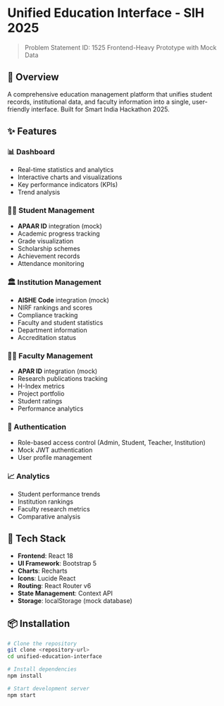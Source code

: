 # Unified Education Interface - SIH 2025

> Problem Statement ID: 1525
> Frontend-Heavy Prototype with Mock Data

## 🎯 Overview

A comprehensive education management platform that unifies student records, institutional data, and faculty information into a single, user-friendly interface. Built for Smart India Hackathon 2025.

## ✨ Features

### 📊 Dashboard
- Real-time statistics and analytics
- Interactive charts and visualizations
- Key performance indicators (KPIs)
- Trend analysis

### 👨‍🎓 Student Management
- **APAAR ID** integration (mock)
- Academic progress tracking
- Grade visualization
- Scholarship schemes
- Achievement records
- Attendance monitoring

### 🏛️ Institution Management
- **AISHE Code** integration (mock)
- NIRF rankings and scores
- Compliance tracking
- Faculty and student statistics
- Department information
- Accreditation status

### 👨‍🏫 Faculty Management
- **APAR ID** integration (mock)
- Research publications tracking
- H-Index metrics
- Project portfolio
- Student ratings
- Performance analytics

### 🔐 Authentication
- Role-based access control (Admin, Student, Teacher, Institution)
- Mock JWT authentication
- User profile management

### 📈 Analytics
- Student performance trends
- Institution rankings
- Faculty research metrics
- Comparative analysis

## 🚀 Tech Stack

- **Frontend**: React 18
- **UI Framework**: Bootstrap 5
- **Charts**: Recharts
- **Icons**: Lucide React
- **Routing**: React Router v6
- **State Management**: Context API
- **Storage**: localStorage (mock database)

## 📦 Installation
```bash
# Clone the repository
git clone <repository-url>
cd unified-education-interface

# Install dependencies
npm install

# Start development server
npm start